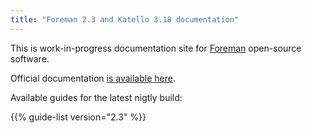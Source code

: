 ```yaml
---
title: "Foreman 2.3 and Katello 3.18 documentation"
---
```


This is work-in-progress documentation site for <a href="https://www.theforeman.org">Foreman</a> open-source software.

Official documentation [is available here](https://theforeman.org/manuals/nightly/index.html).

Available guides for the latest nigtly build:

{{% guide-list version="2.3" %}}